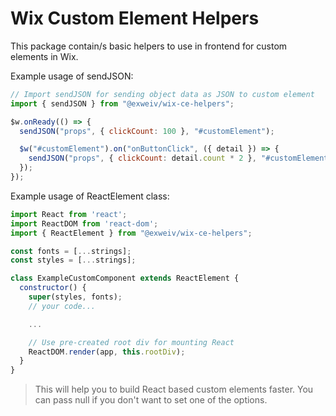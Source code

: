 # Wix Custom Element Helpers

This package contain/s basic helpers to use in frontend for custom elements in Wix.

Example usage of sendJSON:

```js
// Import sendJSON for sending object data as JSON to custom element
import { sendJSON } from "@exweiv/wix-ce-helpers";

$w.onReady(() => {
  sendJSON("props", { clickCount: 100 }, "#customElement");

  $w("#customElement").on("onButtonClick", ({ detail }) => {
    sendJSON("props", { clickCount: detail.count * 2 }, "#customElement");
  });
});
```

Example usage of ReactElement class:

```js
import React from 'react';
import ReactDOM from 'react-dom';
import { ReactElement } from "@exweiv/wix-ce-helpers";

const fonts = [...strings];
const styles = [...strings];

class ExampleCustomComponent extends ReactElement {
  constructor() {
    super(styles, fonts);
    // your code...

    ...

    // Use pre-created root div for mounting React
    ReactDOM.render(app, this.rootDiv);
  }
}
```

> This will help you to build React based custom elements faster. You can pass null if you don't want to set one of the options.
